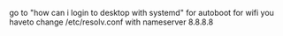 go to "how can i login to desktop with systemd" for autoboot
for wifi you haveto change /etc/resolv.conf with nameserver 8.8.8.8

